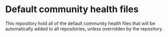 # Default community health files

This repository hold all of the default community health files that will be automatically added to all repositories, unless overridden by the repository.
